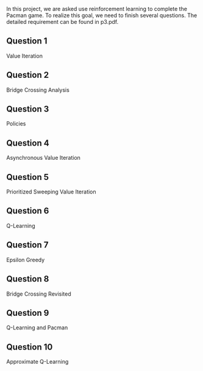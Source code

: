 In this project, we are asked use reinforcement learning to  complete the Pacman game. To realize this goal, we need to finish several questions. The detailed requirement can be found in p3.pdf.

## Question 1

 Value Iteration

## Question 2

Bridge Crossing Analysis

## Question 3

Policies

## Question 4

Asynchronous Value Iteration

## Question 5

Prioritized Sweeping Value Iteration

## Question 6

Q-Learning

## Question 7

Epsilon Greedy

## Question 8

Bridge Crossing Revisited

## Question 9

Q-Learning and Pacman

## Question 10

Approximate Q-Learning

